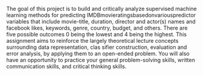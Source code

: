 The goal of this project is to build and critically analyze supervised machine learning methods for predicting
 IMDBmovieratingsbasedonvariouspredictor variables that include movie-title, duration, director and actor(s)
 names and facebook likes, keywords, genre, country, budget, and others. There are five possible outcomes 0
 being the lowest and 4 being the highest.
 This assignment aims to reinforce the largely theoretical lecture concepts surrounding data representation, clas
sifier construction, evaluation and error analysis, by applying them to an open-ended problem. You will also
 have an opportunity to practice your general problem-solving skills, written communication skills, and critical
 thinking skills.
